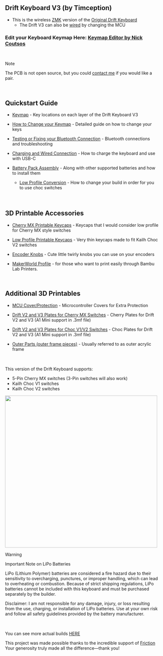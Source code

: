 ## Drift Keyboard V3 (by Timception)
- This is the wireless [ZMK](https://zmk.dev/) version of the [Original Drift Keyboard](https://github.com/Timception/Drift)
  - The Drift V3 can also be [wired](https://github.com/Timception/Drift-Keyboard-V3-Wired-Vial-Version) by changing the MCU  


### Edit your Keyboard Keymap Here: [Keymap Editor by Nick Coutsos](https://nickcoutsos.github.io/keymap-editor/)  
<br/>  

> [!NOTE]  
> The PCB is not open source, but you could [contact me](https://www.instagram.com/majin.keyboards) if you would like a pair.  
<br/>  

## Quickstart Guide
- [Keymap](https://github.com/Timception/zmk-config-drift-v3-editor/tree/main/Keymap) - Key locations on each layer of the Drift Keyboard V3  

- [How to Change your Keymap](https://github.com/Timception/zmk-config-drift-v3-editor/tree/main/How%20to%20Change%20your%20Keymap) - Detailed guide on how to change your keys  

- [Testing or Fixing your Bluetooth Connection](https://github.com/Timception/zmk-config-drift-v3-editor/tree/main/Testing%20or%20Fixing%20your%20Bluetooth%20Connection) - Bluetooth connections and troubleshooting

- [Charging and Wired Connection](https://github.com/Timception/zmk-config-drift-v3-editor/tree/main/Charging%20and%20Wired%20Connection) - How to charge the keyboard and use with USB-C  

- [Battery Pack Assembly](https://github.com/Timception/zmk-config-drift-v3-editor/tree/main/PS3%20Battery%20Pack%20Assembly) - Along with other supported batteries and how to install them

  - [Low Profile Conversion](https://github.com/Timception/zmk-config-drift-v3-editor/tree/main/Drift-V2-and-V3-Choc-Plates) - How to change your build in order for you to use choc switches  
<br/><br/>  

## 3D Printable Accessories
 - [Cherry MX Printable Keycaps](https://github.com/Timception/zmk-config-drift-v3-editor/tree/main/printables/Cherry-MX) - Keycaps that I would consider low profile for Cherry MX style switches  
 - [Low Profile Printable Keycaps](https://github.com/Timception/zmk-config-drift-v3-editor/tree/main/printables/Low-Profile) - Very thin keycaps made to fit Kailh Choc V2 switches  
   
 - [Encoder Knobs](https://github.com/Timception/zmk-config-drift-v3-editor/tree/main/printables/Encoder-Knobs) - Cute little twirly knobs you can use on your encoders  
 - [MakerWorld Profile](https://makerworld.com/en/@timception) - for those who want to print easily through Bambu Lab Printers.
<br/>  

 ## Additional 3D Printables
 - [MCU Cover/Protection](https://github.com/Timception/zmk-config-drift-v3-editor/tree/main/V3-MCU-Cover) - Microcontroller Covers for Extra Protection
   
 - [Drift V2 and V3 Plates for Cherry MX Switches](https://github.com/Timception/zmk-config-drift-v3-editor/tree/main/Drift-V2-and-V3-Cherry-Plates) - Cherry Plates for Drift V2 and V3 (A1 Mini support in .3mf file)  
 
 - [Drift V2 and V3 Plates for Choc V1/V2 Switches](https://github.com/Timception/zmk-config-drift-v3-editor/tree/main/Drift-V2-and-V3-Choc-Plates) - Choc Plates for Drift V2 and V3 (A1 Mini support in .3mf file)
 
 - [Outer Parts (outer frame pieces)](https://github.com/Timception/zmk-config-drift-v3-editor/tree/main/Outer-Acrylic) - Usually referred to as outer acrylic frame  
<br/><br/>

This version of the Drift Keyboard supports:  

 - 5-Pin Cherry MX switches (3-Pin switches will also work)  
 - Kailh Choc V1 switches  
 - Kailh Choc V2 switches  

<img src="img/switch-support.png" width="500">  
<br/>  

>[!Warning]
>Important Note on LiPo Batteries  
>  
>LiPo (Lithium Polymer) batteries are considered a fire hazard due to their sensitivity
>to overcharging, punctures, or improper handling, which can lead to overheating or combustion.
>Because of strict shipping regulations, LiPo batteries cannot be included with this keyboard
>and must be purchased separately by the builder.  
>  
>Disclaimer: I am not responsible for any damage, injury, or loss resulting from the use,
>charging, or installation of LiPo batteries. Use at your own risk and follow all safety guidelines
>provided by the battery manufacturer.  
<br/><br/>  

You can see more actual builds [HERE](https://www.instagram.com/majin.keyboards)  

This project was made possible thanks to the incredible support of [Friction](https://github.com/friction07)  
Your generosity truly made all the difference—thank you!  
